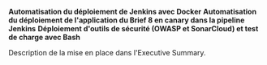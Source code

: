 **Automatisation du déploiement de Jenkins avec Docker**
**Automatisation du déploiement de l'application du Brief 8 en canary dans la pipeline Jenkins**
**Déploiement d'outils de sécurité (OWASP et SonarCloud) et test de charge avec Bash**

Description de la mise en place dans l'Executive Summary.
